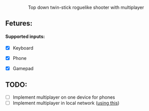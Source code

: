<p align="center">
    Top down twin-stick roguelike shooter with multiplayer
</p>

## Fetures:
#### Supported inputs:
- [x] Keyboard
- [x] Phone
- [x] Gamepad


## TODO:
- [ ] Implement multiplayer on one device for phones
- [ ] Implement multiplayer in local network ([using this](https://github.com/henriquelalves/godoteasylan/tree/master))
